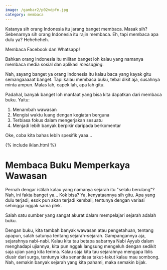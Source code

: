 ```yaml
---
image: /gambar2/p02vdpfn.jpg
category: membaca
---
```


Katanya sih orang Indonesia itu jarang banget membaca. Masak sih? Sebenarnya sih orang Indonesia itu rajin membaca. Eh, tapi membaca apa dulu ya? Heheheheh.

Membaca Facebook dan Whatsapp!

Bahkan orang Indonesia itu militan banget loh kalau yang namanya membaca media sosial dan aplikasi _messaging_.

Nah, sayang banget ya orang Indonesia itu kalau baca yang kayak gitu semangaaaaat banget. Tapi kalau membaca buku, tebal dikit aja, susahnya minta ampun. Malas lah, capek lah, apa lah gitu.

Padahal, banyak banget loh manfaat yang bisa kita dapatkan dari membaca buku. Yaitu:

1. Menambah wawasan
2. Mengisi waktu luang dengan kegiatan berguna
3. Terbiasa fokus dalam mengerjakan sesuatu
4. Menjadi lebih banyak berpikir daripada berkomentar

Oke, coba kita bahas lebih spesifik yaaa...

{% include iklan.html %}

# Membaca Buku Memperkaya Wawasan

Pernah dengar istilah kalau yang namanya sejarah itu "selalu berulang"? Nah, ini fakta banget ya... Kok bisa? Ya, kenyataannya sih gitu. Apa yang dulu terjadi, esok pun akan terjadi kembali, tentunya dengan variasi sehingga nggak sama plek. 

Salah satu sumber yang sangat akurat dalam mempelajari sejarah adalah buku.

Dengan buku, kita tambah banyak wawasan atau pengetahuan, tentang apapun, salah satunya tentang sejarah-sejarah. Gampangannya aja, sejarahnya nabi-nabi. Kalau kita tau betapa sabarnya Nabi Ayyub dalam menghadapi ujiannya, kita pun nggak langsung mengeluh dengan sedikit saja ujian yang kita terima. Kalau saja kita tau sejarahnya mengapa Iblis diusir dari surga, tentunya kita senantiasa takut-takut kalau mau sombong. Nah, semakin banyak sejarah yang kita pahami, maka semakin bijak.
